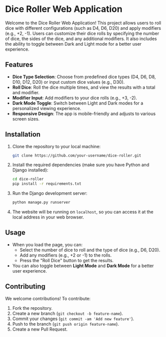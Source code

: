# Dice Roller Web Application

Welcome to the Dice Roller Web Application! This project allows users to roll dice with different configurations (such as D4, D6, D20) and apply modifiers (e.g., +2, -1). Users can customize their dice rolls by specifying the number of dice, the sides of the dice, and any additional modifiers. It also includes the ability to toggle between Dark and Light mode for a better user experience.

## Features

- **Dice Type Selection**: Choose from predefined dice types (D4, D6, D8, D10, D12, D20) or input custom dice values (e.g., D30).
- **Roll Dice**: Roll the dice multiple times, and view the results with a total and modifier.
- **Modifier Input**: Add modifiers to your dice rolls (e.g., +3, -2).
- **Dark Mode Toggle**: Switch between Light and Dark modes for a personalized viewing experience.
- **Responsive Design**: The app is mobile-friendly and adjusts to various screen sizes.

## Installation

1. Clone the repository to your local machine:
   ```bash
   git clone https://github.com/your-username/dice-roller.git
   ```
2. Install the required dependencies (make sure you have Python and Django installed):
   ```bash
   cd dice-roller
   pip install -r requirements.txt
   ```

3. Run the Django development server:
   ```bash
   python manage.py runserver
   ```

4. The website will be running on `localhost`, so you can access it at the local address in your web browser.

## Usage

- When you load the page, you can:
  - Select the number of dice to roll and the type of dice (e.g., D6, D20).
  - Add any modifiers (e.g., +2 or -1) to the rolls.
  - Press the "Roll Dice" button to get the results.
- You can also toggle between **Light Mode** and **Dark Mode** for a better user experience.

## Contributing

We welcome contributions! To contribute:
1. Fork the repository.
2. Create a new branch (`git checkout -b feature-name`).
3. Commit your changes (`git commit -am 'Add new feature'`).
4. Push to the branch (`git push origin feature-name`).
5. Create a new Pull Request.
